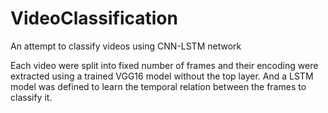 # VideoClassification
An attempt to classify videos using CNN-LSTM network

Each video were split into fixed number of frames and their encoding were extracted using a trained VGG16 model without the top layer.
And a LSTM model was defined to learn the temporal relation between the frames to classify it.
